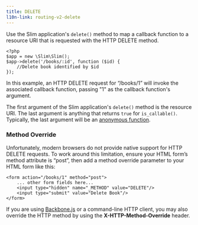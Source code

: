 ```yaml
---
title: DELETE
l10n-link: routing-v2-delete
---
```

Use the Slim application's `delete()` method to map a callback function to a resource URI that is requested with
the HTTP DELETE method.

    <?php
    $app = new \Slim\Slim();
    $app->delete('/books/:id', function ($id) {
        //Delete book identified by $id
    });

In this example, an HTTP DELETE request for “/books/1” will invoke the associated callback function, passing "1" as
the callback function's argument.

The first argument of the Slim application's `delete()` method is the resource URI. The last argument is anything that
returns `true` for `is_callable()`. Typically, the last argument will be an [anonymous function][anon-func].

### Method Override

Unfortunately, modern browsers do not provide native support for HTTP DELETE requests. To work around this limitation,
ensure your HTML form’s method attribute is “post”, then add a method override parameter to your HTML form like this:

    <form action="/books/1" method="post">
        ... other form fields here...
        <input type="hidden" name="_METHOD" value="DELETE"/>
        <input type="submit" value="Delete Book"/>
    </form>

If you are using [Backbone.js][backbone] or a command-line HTTP client, you may also override the HTTP method by
using the **X-HTTP-Method-Override** header.

[anon-func]: http://php.net/manual/en/functions.anonymous.php
[backbone]: http://backbonejs.org
